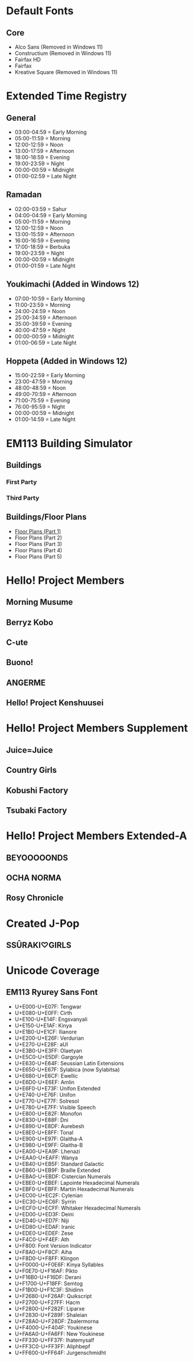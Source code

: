 # Default Fonts
## Core
- Alco Sans (Removed in Windows 11)
- Constructium (Removed in Windows 11)
- Fairfax HD
- Fairfax
- Kreative Square (Removed in Windows 11)
# Extended Time Registry
## General
- 03:00-04:59 = Early Morning
- 05:00-11:59 = Morning
- 12:00-12:59 = Noon
- 13:00-17:59 = Afternoon
- 18:00-18:59 = Evening
- 19:00-23:59 = Night
- 00:00-00:59 = Midnight
- 01:00-02:59 = Late Night
## Ramadan
- 02:00-03:59 = Sahur
- 04:00-04:59 = Early Morning
- 05:00-11:59 = Morning
- 12:00-12:59 = Noon
- 13:00-15:59 = Afternoon
- 16:00-16:59 = Evening
- 17:00-18:59 = Berbuka
- 19:00-23:59 = Night
- 00:00-00:59 = Midnight
- 01:00-01:59 = Late Night
## Youkimachi (Added in Windows 12)
- 07:00-10:59 = Early Morning
- 11:00-23:59 = Morning
- 24:00-24:59 = Noon
- 25:00-34:59 = Afternoon
- 35:00-39:59 = Evening
- 40:00-47:59 = Night
- 00:00-00:59 = Midnight
- 01:00-06:59 = Late Night
## Hoppeta (Added in Windows 12)
- 15:00-22:59 = Early Morning
- 23:00-47:59 = Morning
- 48:00-48:59 = Noon
- 49:00-70:59 = Afternoon
- 71:00-75:59 = Evening
- 76:00-95:59 = Night
- 00:00-00:59 = Midnight
- 01:00-14:59 = Late Night
# EM113 Building Simulator
## Buildings
### First Party
### Third Party
## Buildings/Floor Plans
- [Floor Plans (Part 1)](https://github.com/12345678-Nope-IP-23232323/extendedmaster113/blob/main/wiki/floorplans-pt1.md)
- Floor Plans (Part 2)
- Floor Plans (Part 3)
- Floor Plans (Part 4)
- Floor Plans (Part 5)
# Hello! Project Members
## Morning Musume
## Berryz Kobo
## C-ute
## Buono!
## ANGERME
## Hello! Project Kenshuusei
# Hello! Project Members Supplement
## Juice=Juice
## Country Girls
## Kobushi Factory
## Tsubaki Factory
# Hello! Project Members Extended-A
## BEYOOOOONDS
## OCHA NORMA
## Rosy Chronicle
# Created J-Pop
## SSÛRAKI♡GIRLS
# Unicode Coverage
## EM113 Ryurey Sans Font
- U+E000-U+E07F: Tengwar
- U+E080-U+E0FF: Cirth
- U+E100-U+E14F: Engsvanyali
- U+E150-U+E1AF: Kinya
- U+E1B0-U+E1CF: Ilianore
- U+E200-U+E26F: Verdurian
- U+E270-U+E28F: aUI
- U+E3B0-U+E3FF: Olaetyan
- U+E5C0-U+E5DF: Gargoyle
- U+E630-U+E64F: Seussian Latin Extensions
- U+E650-U+E67F: Sylabica (now Sylabitsa)
- U+E680-U+E6CF: Ewellic
- U+E6D0-U+E6EF: Amlin
- U+E6F0-U+E73F: Unifon Extended
- U+E740-U+E76F: Unifon
- U+E770-U+E77F: Solresol
- U+E780-U+E7FF: Visible Speech
- U+E800-U+E82F: Monofon
- U+E830-U+E88F: Dni
- U+E890-U+E8DF: Aurebesh
- U+E8E0-U+E8FF: Tonal
- U+E900-U+E97F: Glaitha-A
- U+E980-U+E9FF: Glaitha-B
- U+EA00-U+EA9F: Lhenazi
- U+EAA0-U+EAFF: Wanya
- U+EB40-U+EB5F: Standard Galactic
- U+EB60-U+EB9F: Braille Extended
- U+EBA0-U+EBDF: Cistercian Numerals
- U+EBE0-U+EBEF: Lapointe Hexadecimal Numerals
- U+EBF0-U+EBFF: Martin Hexadecimal Numerals
- U+EC00-U+EC2F: Cylenian
- U+EC30-U+EC6F: Syrrin
- U+ECF0-U+ECFF: Whitaker Hexadecimal Numerals
- U+ED00-U+ED3F: Deini
- U+ED40-U+ED7F: Niji
- U+ED80-U+EDAF: Iranic
- U+EDE0-U+EDEF: Zese
- U+F4C0-U+F4EF: Ath
- U+F800: Font Version Indicator
- U+F8A0-U+F8CF: Aiha
- U+F8D0-U+F8FF: Klingon
- U+F0000-U+F0E6F: Kinya Syllables
- U+F0E70-U+F16AF: Pikto
- U+F16B0-U+F16DF: Derani
- U+F1700-U+F18FF: Semtog
- U+F1B00-U+F1C3F: Shidinn
- U+F2680-U+F26AF: Quikscript
- U+F2700-U+F27FF: Hacm
- U+F2800-U+F282F: Liparxe
- U+F2830-U+F289F: Shaleian
- U+F28A0-U+F28DF: Zbalermorna
- U+F4000-U+F404F: Youkinese
- U+FA6A0-U+FA6FF: New Youkinese
- U+FF330-U+FF37F: Ihatemysalf
- U+FF3C0-U+FF3FF: Aliphbepf
- U+FF600-U+FF64F: Jurgenschmidht
